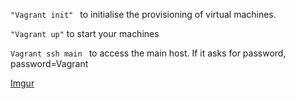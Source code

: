 ```"Vagrant init" ``` to initialise the provisioning of virtual machines.

```"Vagrant up"``` to start your machines

```Vagrant ssh main ``` to access the main host. If it asks for password, password=Vagrant

[Imgur](https://i.imgur.com/m12o8Y8.gifv)
